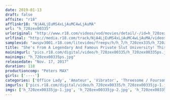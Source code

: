 ```yaml
---
date: 2019-01-13
draft: false
affsite: "r18"
afflinkr18: "NjA4LjEuMS4xLjAuMC4wLjAuMA"
url: "h_720zex00335"
urloriginal: "http://www.r18.com/videos/vod/movies/detail/-/id=h_720zex00335"
urlfinal: "http://media.r18.com/track/NjA4LjEuMS4xLjAuMC4wLjAuMA/videos/vod/movies/detail/-/id=h_720zex00335"
samplevid: "awspv3001.r18.com/litevideo/freepv/h/h_7/h_720zex335/h_720zex335_dmb_w.mp4"
title: "She's From A Legendary And Famous Private Slut University! This Office Lady Loves To Take It From Behind Meet Karina (Age 23) Who Is Making Her AV Debut Out Of Pure Personal Interest"
mainimgurl: "pics.r18.com/digital/video/h_720zex00335/h_720zex00335ps.jpg"
mainimgs: "h_720zex00335ps.jpg"
releasedate: "Nov. 17, 2017"
duration: 118
productioncomp: "Peters MAX"
girls: ['----']
categories: ['Office Lady', 'Amateur', 'Vibrator', 'Threesome / Foursome', 'Big Vibrator', 'Hi-Def']
imgurls: ['pics.r18.com/digital/video/h_720zex00335/h_720zex00335jp-1.jpg', 'pics.r18.com/digital/video/h_720zex00335/h_720zex00335jp-2.jpg', 'pics.r18.com/digital/video/h_720zex00335/h_720zex00335jp-3.jpg', 'pics.r18.com/digital/video/h_720zex00335/h_720zex00335jp-4.jpg', 'pics.r18.com/digital/video/h_720zex00335/h_720zex00335jp-5.jpg', 'pics.r18.com/digital/video/h_720zex00335/h_720zex00335jp-6.jpg', 'pics.r18.com/digital/video/h_720zex00335/h_720zex00335jp-7.jpg', 'pics.r18.com/digital/video/h_720zex00335/h_720zex00335jp-8.jpg', 'pics.r18.com/digital/video/h_720zex00335/h_720zex00335jp-9.jpg', 'pics.r18.com/digital/video/h_720zex00335/h_720zex00335jp-10.jpg', 'pics.r18.com/digital/video/h_720zex00335/h_720zex00335jp-11.jpg', 'pics.r18.com/digital/video/h_720zex00335/h_720zex00335jp-12.jpg', 'pics.r18.com/digital/video/h_720zex00335/h_720zex00335jp-13.jpg', 'pics.r18.com/digital/video/h_720zex00335/h_720zex00335jp-14.jpg', 'pics.r18.com/digital/video/h_720zex00335/h_720zex00335jp-15.jpg', 'pics.r18.com/digital/video/h_720zex00335/h_720zex00335jp-16.jpg', 'pics.r18.com/digital/video/h_720zex00335/h_720zex00335jp-17.jpg', 'pics.r18.com/digital/video/h_720zex00335/h_720zex00335jp-18.jpg', 'pics.r18.com/digital/video/h_720zex00335/h_720zex00335jp-19.jpg', 'pics.r18.com/digital/video/h_720zex00335/h_720zex00335jp-20.jpg']
imgs: ['h_720zex00335jp-1.jpg', 'h_720zex00335jp-2.jpg', 'h_720zex00335jp-3.jpg', 'h_720zex00335jp-4.jpg', 'h_720zex00335jp-5.jpg', 'h_720zex00335jp-6.jpg', 'h_720zex00335jp-7.jpg', 'h_720zex00335jp-8.jpg', 'h_720zex00335jp-9.jpg', 'h_720zex00335jp-10.jpg', 'h_720zex00335jp-11.jpg', 'h_720zex00335jp-12.jpg', 'h_720zex00335jp-13.jpg', 'h_720zex00335jp-14.jpg', 'h_720zex00335jp-15.jpg', 'h_720zex00335jp-16.jpg', 'h_720zex00335jp-17.jpg', 'h_720zex00335jp-18.jpg', 'h_720zex00335jp-19.jpg', 'h_720zex00335jp-20.jpg']
---
```

